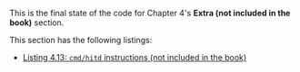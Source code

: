 
This is the final state of the code for Chapter 4's **Extra (not included in the book)** section.

This section has the following listings:

- [Listing 4.13: `cmd/hitd` instructions (not included in the book)](https://github.com/inancgumus/gobyexample/blob/302cb86f3f44ade2c667659aa722f323e4579a6d/hit/cmd/hitd/README.md)
